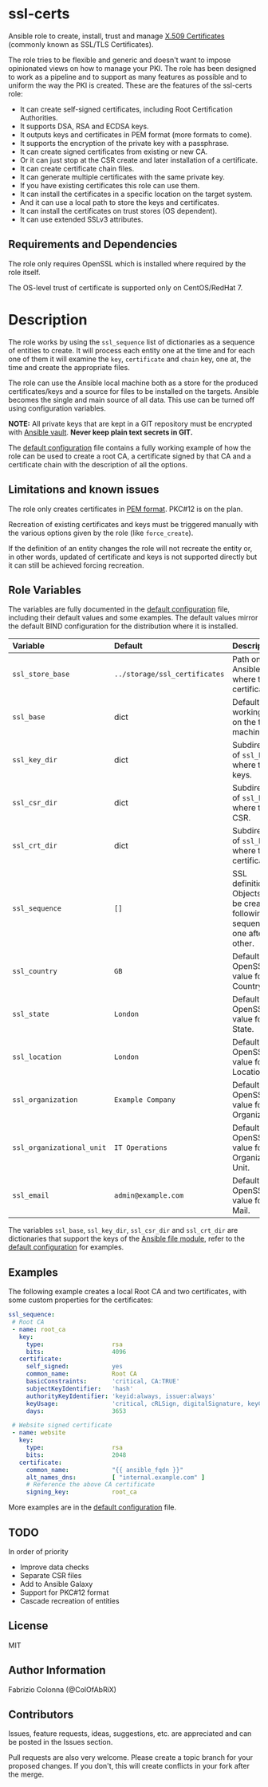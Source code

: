 # ssl-certs

Ansible role to create, install, trust and manage [X.509 Certificates](1) (commonly known as SSL/TLS Certificates).

The role tries to be flexible and generic and doesn't want to impose opinionated views on how to manage your PKI. The role has been designed to work as a pipeline and to support as many features as possible and to uniform the way the PKI is created. These are the features of the ssl-certs role:

 - It can create self-signed certificates, including Root Certification Authorities.
 - It supports DSA, RSA and ECDSA keys.
 - It outputs keys and certificates in PEM format (more formats to come).
 - It supports the encryption of the private key with a passphrase.
 - It can create signed certificates from existing or new CA.
 - Or it can just stop at the CSR create and later installation of a certificate.
 - It can create certificate chain files.
 - It can generate multiple certificates with the same private key.
 - If you have existing certificates this role can use them.
 - It can install the certificates in a specific location on the target system.
 - And it can use a local path to store the keys and certificates.
 - It can install the certificates on trust stores (OS dependent).
 - It can use extended SSLv3 attributes.

## Requirements and Dependencies

The role only requires OpenSSL which is installed where required by the role itself.

The OS-level trust of certificate is supported only on CentOS/RedHat 7.

# Description

The role works by using the `ssl_sequence` list of dictionaries as a sequence of entities to create. It will process each entity one at the time and for each one of them it will examine the `key`, `certificate` and `chain` key, one at, the time and create the appropriate files.

The role can use the Ansible local machine both as a store for the produced certificates/keys and a source for files to be installed on the targets. Ansible becomes the single and main source of all data. This use can be turned off using configuration variables.

**NOTE:** All private keys that are kept in a GIT repository must be encrypted with [Ansible vault](2). **Never keep plain text secrets in GIT.**

The [default configuration](defaults/main.yml) file contains a fully working example of how the role can be used to create a root CA, a certificate signed by that CA and a certificate chain with the description of all the options.

## Limitations and known issues

The role only creates certificates in [PEM format](3). PKC#12 is on the plan.

Recreation of existing certificates and keys must be triggered manually with the various options given by the role (like `force_create`).

If the definition of an entity changes the role will not recreate the entity or, in other words, updated of certificate and keys is not supported directly but it can still be achieved forcing recreation.

## Role Variables

The variables are fully documented in the [default configuration](defaults/main.yml) file, including their default values and some examples.
The default values mirror the default BIND configuration for the distribution where it is installed.

| Variable                  | Default                       | Description                                             |
| :---                      | :---                          | :---                                                    |
| `ssl_store_base`          | `../storage/ssl_certificates` | Path on the Ansible server where to store certificate.  |
| `ssl_base`                | dict                          | Default working path on the target machine.             |
| `ssl_key_dir`             | dict                          | Subdirectory of `ssl_base` where to store keys.         |
| `ssl_csr_dir`             | dict                          | Subdirectory of `ssl_base` where to store CSR.          |
| `ssl_crt_dir`             | dict                          | Subdirectory of `ssl_base` where to store certificates. |
| `ssl_sequence`            | `[]`                          | SSL definitions. Objects will be created following this sequence, one after t       he other.|
| `ssl_country`             | `GB`                          | Default OpenSSL value for Country.                      |
| `ssl_state`               | `London`                      | Default OpenSSL value for State.                        |
| `ssl_location`            | `London`                      | Default OpenSSL value for Location.                     |
| `ssl_organization`        | `Example Company`             | Default OpenSSL value for Organization.                 |
| `ssl_organizational_unit` | `IT Operations`               | Default OpenSSL value for Organizational Unit.          |
| `ssl_email`               | `admin@example.com`           | Default OpenSSL value for E-Mail.                       |

The variables `ssl_base`, `ssl_key_dir`, `ssl_csr_dir` and `ssl_crt_dir` are dictionaries that support the keys of the [Ansible file module](4), refer to the [default configuration](defaults/main.yml) for examples.

## Examples

The following example creates a local Root CA and two certificates, with some custom properties for the certificates:

```Yaml
ssl_sequence:
 # Root CA
 - name: root_ca
   key:
     type:                   rsa
     bits:                   4096
   certificate:
     self_signed:            yes
     common_name:            Root CA
     basicConstraints:       'critical, CA:TRUE'
     subjectKeyIdentifier:   'hash'
     authorityKeyIdentifier: 'keyid:always, issuer:always'
     keyUsage:               'critical, cRLSign, digitalSignature, keyCertSign'
     days:                   3653

 # Website signed certificate
 - name: website
   key:
     type:                   rsa
     bits:                   2048
   certificate:
     common_name:            "{{ ansible_fqdn }}"
     alt_names_dns:          [ "internal.example.com" ]
     # Reference the above CA certificate
     signing_key:            root_ca
```

More examples are in the [default configuration](defaults/main.yml) file.

## TODO

In order of priority

* Improve data checks
* Separate CSR files
* Add to Ansible Galaxy
* Support for PKC#12 format
* Cascade recreation of entities

## License

MIT

## Author Information

Fabrizio Colonna (@ColOfAbRiX)

## Contributors

Issues, feature requests, ideas, suggestions, etc. are appreciated and can be posted in the Issues section.

Pull requests are also very welcome. Please create a topic branch for your proposed changes. If you don't, this will create conflicts in your fork after the merge.

[1]: https://www.wikiwand.com/en/X.509#/Certificates
[2]: https://docs.ansible.com/ansible/latest/vault.html
[3]: https://www.wikiwand.com/en/Privacy-Enhanced_Mail
[4]: https://docs.ansible.com/ansible/latest/modules/file_module.html
